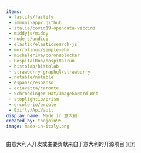 ```yaml
---
items:
 - fastify/fastify
 - immuni-app/.github
 - italia/covid19-opendata-vaccini
 - middyjs/middy
 - nodejs/undici
 - elastic/elasticsearch-js
 - morrolinux/simple-ehm
 - micheleriva/coronablocker
 - HospitalRun/hospitalrun
 - histolab/histolab
 - strawberry-graphql/strawberry
 - notable/notable
 - espanso/espanso
 - eciavatta/caronte
 - Schroedinger-Hat/ImageGoNord-Web
 - stoplightio/prism
 - ercole-io/ercole
 - Exifly/ApiVault
display_name: Made in 意大利
created_by: thejoin95
image: made-in-italy.png
---
```

由意大利人开发或主要贡献来自于意大利的开源项目 :it:
